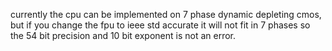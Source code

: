 currently the cpu can be implemented on 7 phase dynamic depleting cmos, but if you change the fpu to ieee std accurate it will not fit in 7 phases so the 54 bit precision and 10 bit exponent is not an error.
